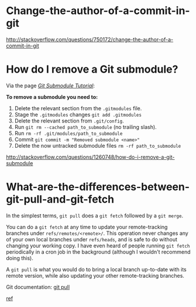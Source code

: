 Change-the-author-of-a-commit-in-git
====================================

http://stackoverflow.com/questions/750172/change-the-author-of-a-commit-in-git

How do I remove a Git submodule?
================================

Via the page *[Git Submodule Tutorial][1]*:

**To remove a submodule you need to:**

   1. Delete the relevant section from the `.gitmodules` file.
   1. Stage the `.gitmodules` changes `git add .gitmodules`
   1. Delete the relevant section from `.git/config`.
   1. Run `git rm --cached path_to_submodule` (no trailing slash).
   1. Run `rm -rf .git/modules/path_to_submodule`
   1. Commit `git commit -m "Removed submodule <name>"`
   1. Delete the now untracked submodule files `rm -rf path_to_submodule`

[1]: https://git.wiki.kernel.org/index.php/GitSubmoduleTutorial#Removal

http://stackoverflow.com/questions/1260748/how-do-i-remove-a-git-submodule

What-are-the-differences-between-git-pull-and-git-fetch
=======================================================

In the simplest terms, `git pull` does a `git fetch` followed by a `git merge`.

You can do a `git fetch` at any time to update your remote-tracking branches under `refs/remotes/<remote>/`. This operation never changes any of your own local branches under `refs/heads`, and is safe to do without changing your working copy. I have even heard of people running `git fetch` periodically in a cron job in the background (although I wouldn't recommend doing this).

A `git pull` is what you would do to bring a local branch up-to-date with its remote version, while also updating your other remote-tracking branches.

Git documentation: [git pull](http://git-scm.com/docs/git-pull)

[ref](http://stackoverflow.com/questions/292357/what-are-the-differences-between-git-pull-and-git-fetch)
